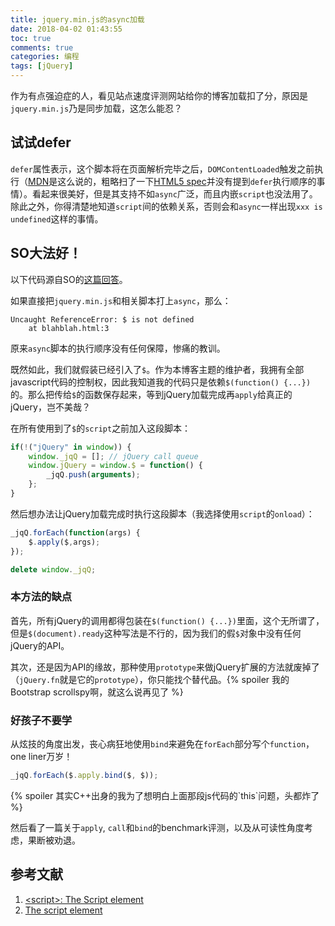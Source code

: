```yaml
---
title: jquery.min.js的async加载
date: 2018-04-02 01:43:55
toc: true
comments: true
categories: 编程
tags: [jQuery]
---
```


作为有点强迫症的人，看见站点速度评测网站给你的博客加载扣了分，原因是`jquery.min.js`乃是同步加载，这怎么能忍？

<!-- more -->

## 试试defer

`defer`属性表示，这个脚本将在页面解析完毕之后，`DOMContentLoaded`触发之前执行（[MDN][mdn]是这么说的，粗略扫了一下[HTML5 spec][html5spec]并没有提到`defer`执行顺序的事情）。看起来很美好，但是其支持不如`async`广泛，而且内嵌`script`也没法用了。除此之外，你得清楚地知道`script`间的依赖关系，否则会和`async`一样出现`xxx is undefined`这样的事情。

## SO大法好！

以下代码源自SO的[这篇回答](https://stackoverflow.com/a/46808443)。

如果直接把`jquery.min.js`和相关脚本打上`async`，那么：

```plain
Uncaught ReferenceError: $ is not defined
    at blahblah.html:3
```

原来`async`脚本的执行顺序没有任何保障，惨痛的教训。

既然如此，我们就假装已经引入了`$`。作为本博客主题的维护者，我拥有全部javascript代码的控制权，因此我知道我的代码只是依赖`$(function() {...})`的。那么把传给`$`的函数保存起来，等到jQuery加载完成再`apply`给真正的jQuery，岂不美哉？

在所有使用到了`$`的`script`之前加入这段脚本：

```javascript
if(!("jQuery" in window)) {
    window._jqQ = []; // jQuery call queue
    window.jQuery = window.$ = function() {
        _jqQ.push(arguments);
    };
}
```

然后想办法让jQuery加载完成时执行这段脚本（我选择使用`script`的`onload`）：

```javascript
_jqQ.forEach(function(args) {
    $.apply($,args);
});

delete window._jqQ;
```

### 本方法的缺点

首先，所有jQuery的调用都得包装在`$(function() {...})`里面，这个无所谓了，但是`$(document).ready`这种写法是不行的，因为我们的假`$`对象中没有任何jQuery的API。

其次，还是因为API的缘故，那种使用`prototype`来做jQuery扩展的方法就废掉了（`jQuery.fn`就是它的`prototype`），你只能找个替代品。{% spoiler 我的Bootstrap scrollspy啊，就这么说再见了 %}

### 好孩子不要学

从炫技的角度出发，丧心病狂地使用`bind`来避免在`forEach`部分写个`function`，one liner万岁！

```javascript
_jqQ.forEach($.apply.bind($, $));
```

<p>{% spoiler 其实C++出身的我为了想明白上面那段js代码的`this`问题，头都炸了 %}</p>

然后看了一篇关于`apply`, `call`和`bind`的benchmark评测，以及从可读性角度考虑，果断被劝退。

## 参考文献

1. [\<script\>: The Script element][mdn]
2. [The script element][html5spec]

[mdn]: https://developer.mozilla.org/en-US/docs/Web/HTML/Element/script
[html5spec]: https://www.w3.org/TR/html5/semantics-scripting.html#element-attrdef-script-defer
